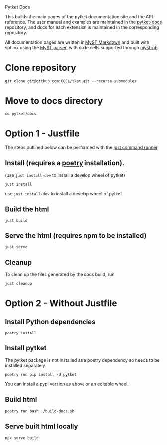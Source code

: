 Pytket Docs

This builds the main pages of the pytket documentation site and the API reference. The user manual and examples are maintained in the [pytket-docs](https://github.com/CQCL/pytket-docs/) repository, and docs for each extension is maintained in the corresponding repository.

All documentation pages are written in [MyST Markdown](https://mystmd.org) and built with sphinx using the [MyST parser](https://myst-parser.readthedocs.io/en/latest/index.html), with code cells supported through [myst-nb](https://myst-nb.readthedocs.io/en/latest/).

# Clone repository

```
git clone git@github.com:CQCL/tket.git --recurse-submodules
```

# Move to docs directory

```
cd pytket/docs
```

# Option 1 - Justfile

The steps outlined below can be performed with the [just command runner](https://github.com/casey/just).

## Install (requires a [poetry](https://python-poetry.org/) installation).

(use `just install-dev` to install a develop wheel of pytket)

```shell
just install
```

use `just install-dev` to install a develop wheel of pytket

## Build the html

```shell
just build
```

## Serve the html (requires npm to be installed)

```shell
just serve
```

## Cleanup

To clean up the files generated by the docs build, run

```shell
just cleanup
```

# Option 2 - Without Justfile


## Install Python dependencies

```shell
poetry install
```

## Install pytket

The pytket package is not installed as a poetry dependency so needs to be installed separately

```shell
poetry run pip install -U pytket
```
You can install a pypi version as above or an editable wheel.

## Build html

```shell
poetry run bash ./build-docs.sh
```
## Serve built html locally

```shell
npx serve build
```
